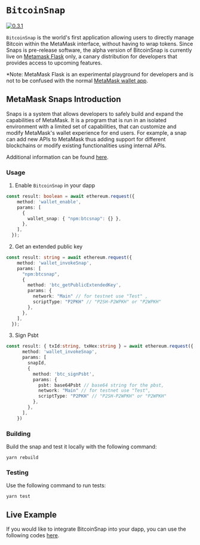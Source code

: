 # `BitcoinSnap`

[![0.3.1](https://badge.fury.io/js/btcsnap.png)](https://badge.fury.io/js/btcsnap)

`BitcoinSnap` is the world's first application allowing users to directly manage Bitcoin within the MetaMask interface, without having to wrap tokens. Since Snaps is pre-release software, the alpha version of BitcoinSnap is currently live on [Metamask Flask](https://metamask.io/flask/) only, a canary distribution for developers that provides access to upcoming features.

*Note: MetaMask Flask is an experimental playground for developers and is not to be confused with the normal [MetaMask wallet app](https://metamask.io/).

## MetaMask Snaps Introduction
Snaps is a system that allows developers to safely build and expand the capabilities of MetaMask. It is a program that is run in an isolated environment with a limited set of capabilities, that can customize and modify MetaMask's wallet experience for end users. For example, a snap can add new APIs to MetaMask thus adding support for different blockchains or modify existing functionalities using internal APIs.

Additional information can be found [here](https://docs.metamask.io/guide/snaps.html).

### Usage

1. Enable `BitcoinSnap` in your dapp

```ts
const result: boolean = await ethereum.request({
    method: 'wallet_enable',
    params: [
      {
        wallet_snap: { "npm:btcsnap": {} },
      },
    ],
  });
```

2. Get an extended public key

```ts
const result: string = await ethereum.request({
    method: 'wallet_invokeSnap',
    params: [
      "npm:btcsnap",
      {
        method: 'btc_getPublicExtendedKey',
        params: {
          network: "Main" // for testnet use "Test" ,
          scriptType: "P2PKH" // "P2SH-P2WPKH" or "P2WPKH"
        },
      },
    ],
  });
```

3. Sign Psbt

```ts
const result: { txId:string, txHex:string } = await ethereum.request({
      method: 'wallet_invokeSnap',
      params: [
        snapId,
        {
          method: 'btc_signPsbt',
          params: {
            psbt: base64Psbt // base64 string for the pbst,
            network: "Main" // for testnet use "Test",
            scriptType: "P2PKH" // "P2SH-P2WPKH" or "P2WPKH"
          },
        },
      ],
    })
```


### Building

Build the snap and test it locally with the following command:

```shell
yarn rebuild
```

### Testing

Use the following command to run tests:

```shell
yarn test
```

## Live Example

If you would like to integrate BitcoinSnap into your dapp, you can use the following codes [here](https://github.com/snapdao/btcsnap/tree/master/packages/example).

